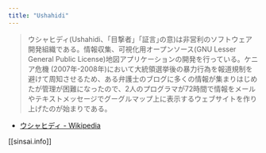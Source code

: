 ```yaml
---
title: "Ushahidi"
---
```


> ウシャヒディ(Ushahidi、「目撃者」｢証言｣の意)は非営利のソフトウェア開発組織である。情報収集、可視化用オープンソース(GNU Lesser General Public License)地図アプリケーションの開発を行っている。ケニア危機 (2007年-2008年)において大統領選挙後の暴力行為を報道規制を避けて周知させるため、ある弁護士のブログに多くの情報が集まりはじめたが管理が困難になったので、2人のプログラマが72時間で情報をメールやテキストメッセージでグーグルマップ上に表示するウェブサイトを作り上げたのが始まりである。
- [ウシャヒディ - Wikipedia](https://ja.wikipedia.org/wiki/%E3%82%A6%E3%82%B7%E3%83%A3%E3%83%92%E3%83%87%E3%82%A3)

[[sinsai.info]]